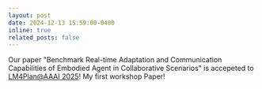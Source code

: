 ```yaml
---
layout: post
date: 2024-12-13 15:59:00-0400
inline: true
related_posts: false
---
```


Our paper "Benchmark Real-time Adaptation and Communication Capabilities of Embodied Agent in Collaborative Scenarios" is accepeted to [LM4Plan@AAAI 2025](https://llmforplanning.github.io/)! My first workshop Paper!